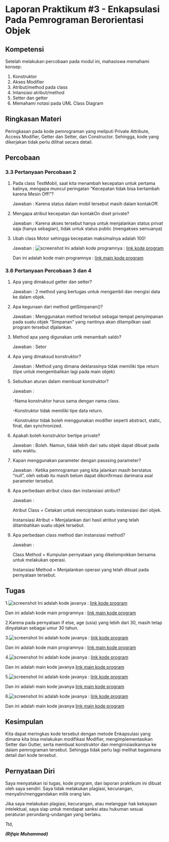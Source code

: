 # Laporan Praktikum #3 - Enkapsulasi Pada Pemrograman Berorientasi Objek

## Kompetensi

Setelah melakukan percobaan pada modul ini, mahasiswa memahami konsep:
1. Konstruktor
2. Akses Modifier
3. Atribut/method pada class
4. Intansiasi atribut/method
5. Setter dan getter
6. Memahami notasi pada UML Class Diagram

## Ringkasan Materi

Peringkasan pada kode pemrograman yang meliputi Private Attribute, Access Modifier, Getter dan Setter, dan Constructor. Sehingga, kode yang dikerjakan tidak perlu dilihat secara detail.

## Percobaan

### 3.3 Pertanyaan Percobaan 2

1. Pada class TestMobil, saat kita menambah kecepatan untuk pertama kalinya, mengapa muncul peringatan “Kecepatan tidak bisa bertambah karena Mesin Off!”?

    Jawaban : Karena status dalam mobil tersebut masih dalam kontakOff.

2. Mengapa atribut kecepatan dan kontakOn diset private?

    Jawaban : Karena akses tersebut hanya untuk menjalankan status privat saja (hanya sebagian), tidak untuk status public (mengakses semuanya)

3. Ubah class Motor sehingga kecepatan maksimalnya adalah 100! 

    Jawaban :
![screenshot](img3/Screenshot-PertanyaanPercobaan2.PNG)
Ini adalah kode programnya : [link kode program](../../src/3_Enkapsulasi/Motor1841720065Rifqie.java)

    Dan ini adalah kode main programnya : [link main kode program](../../src/3_Enkapsulasi/MotorMain1841720065Rifqie.java)

### 3.6 Pertanyaan Percobaan 3 dan 4
    
1.	Apa yang dimaksud getter dan setter?

    Jawaban : 2 method yang bertugas untuk mengambil dan mengisi data ke dalam objek.

2.	Apa kegunaan dari method getSimpanan()?

    Jawaban : Menggunakan method tersebut sebagai tempat penyimpanan pada suatu objek “Simpanan” yang nantinya akan ditampilkan saat program tersebut dijalankan.

3.	Method apa yang digunakan untk menambah saldo?

    Jawaban : Setor
 
4.	Apa yang dimaksud konstruktor?

    Jawaban : Method yang dimana deklarasinya tidak memiliki tipe return (tipe untuk mengembalikan lagi pada main objek)
 
5.	Sebutkan aturan dalam membuat konstruktor?

    Jawaban : 
    
    -Nama konstruktor harus sama dengan nama class.

    -Konstruktor tidak memiliki tipe data return.

    -Konstruktor tidak boleh menggunakan modifier seperti abstract, static, final, dan synchronized.
 
6.	Apakah boleh konstruktor bertipe private?

    Jawaban : Boleh. Namun, tidak lebih dari satu objek dapat dibuat pada satu waktu.
 
7.	Kapan menggunakan parameter dengan passsing parameter?

    Jawaban : Ketika pemrograman yang kita jalankan masih berstatus “null”, oleh sebab itu masih belum dapat dikonfirmasi darimana asal parameter tersebut.

8.	Apa perbedaan atribut class dan instansiasi atribut?

    Jawaban : 	
    
    Atribut Class = Cetakan untuk menciptakan suatu instansiasi dari objek.

    Instansiasi Atribut = Menjalankan dari hasil atribut yang telah ditambahkan suatu objek tersebut.

9.	Apa perbedaan class method dan instansiasi method?

    Jawaban : 	
    
    Class Method = Kumpulan pernyataan yang dikelompokkan bersama untuk melakukan operasi.
	
    Instansiasi Method = Menjalankan operasi yang telah dibuat pada pernyataan tersebut.


## Tugas

1.![screenshot](img3/Screenshot-Tugas1.PNG) Ini adalah kode javanya : [link kode program](../../src/3_Enkapsulasi/EncapDemo1841720065Rifqie.java)

Dan ini adalah kode main programnya : [link main kode program](../../src/3_Enkapsulasi/EncapTest1841720065Rifqie.java)
    
2.Karena pada pernyataan if else, age (usia) yang lebih dari 30, masih tetap dinyatakan sebagai umur 30 tahun.

3.![screenshot](img3/Screenshot-Tugas3.PNG) Ini adalah kode javanya : [link kode program](../../src/3_Enkapsulasi/EncapDemo1841720065Rifqie.java)

Dan ini adalah kode main programnya : [link main kode program](../../src/3_Enkapsulasi/EncapTest1841720065Rifqie.java)

4.![screenshot](img3/Screenshot-Tugas4.PNG) Ini adalah kode javanya : [link kode program](../../src/3_Enkapsulasi/Tugasnomor4sampai6/MemberAnggota1841720065Rifqie.java)

Dan ini adalah main kode javanya [link main kode program](../../src/3_Enkapsulasi/Tugasnomor4sampai6/TestKoperasi1841720065Rifqie.java)

5.![screenshot](img3/Screenshot-Tugas5.PNG) Ini adalah kode javanya : [link kode program](../../src/3_Enkapsulasi/Tugasnomor4sampai6/MemberAnggota1841720065Rifqie.java)

Dan ini adalah main kode javanya [link main kode program](../../src/3_Enkapsulasi/Tugasnomor4sampai6/TestKoperasi1841720065Rifqie.java)

6.![screenshot](img3/Screenshot-Tugas6.PNG) Ini adalah kode javanya : [link kode program](../../src/3_Enkapsulasi/Tugasnomor4sampai6/MemberAnggota1841720065Rifqie.java)

Dan ini adalah main kode javanya [link main kode program](../../src/3_Enkapsulasi/Tugasnomor4sampai6/TestKoperasi1841720065Rifqie.java)

## Kesimpulan

Kita dapat meringkas kode tersebut dengan metode Enkapsulasi yang dimana kita bisa melakukan modifikasi Modifier, mengimplementasikan Setter dan Gutter, serta membuat konstruktor dan menginisiasikannya ke dalam pemrograman tersebut. Sehingga tidak perlu lagi melihat bagaimana detail dari kode tersebut.
## Pernyataan Diri

Saya menyatakan isi tugas, kode program, dan laporan praktikum ini dibuat oleh saya sendiri. Saya tidak melakukan plagiasi, kecurangan, menyalin/menggandakan milik orang lain.

Jika saya melakukan plagiasi, kecurangan, atau melanggar hak kekayaan intelektual, saya siap untuk mendapat sanksi atau hukuman sesuai peraturan perundang-undangan yang berlaku.

Ttd,

***(Rifqie Muhammad)***
